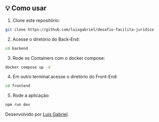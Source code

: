 ## 💡 Como usar

1. Clone este repositório:

```bash
git clone https://github.com/luixgabriel/desafio-facilita-juridico
```

2. Acesse o diretório do Back-End:

```bash
cd backend
```

3. Rode os Containers com o docker compose:

```bash
docker compose up -d
```

4. Em outro terminal acesse o diretório do Front-End:

```bash
cd frontend
```

5. Rode a aplicação:

```bash
npm run dev
```

Desenvolvido por [Luis Gabriel](https://github.com/luixgabriel).
